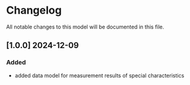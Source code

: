 # Changelog

All notable changes to this model will be documented in this file.

## [1.0.0] 2024-12-09

### Added

- added data model for measurement results of special characteristics
